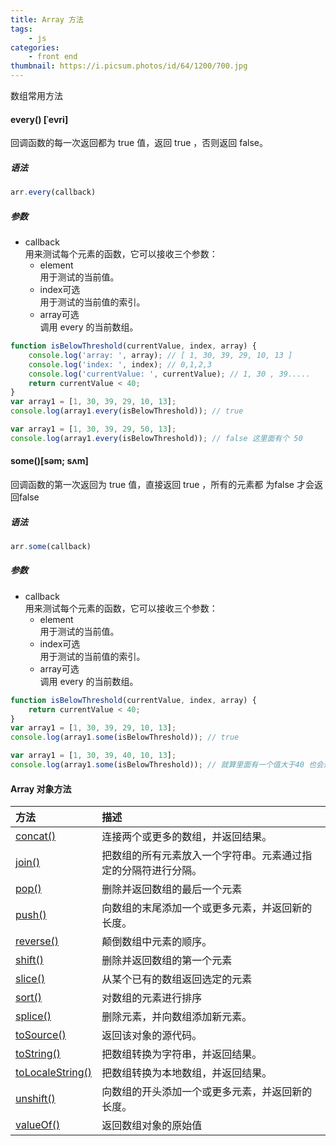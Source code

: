 ```yaml
---
title: Array 方法
tags:
    - js
categories:
    - front end
thumbnail: https://i.picsum.photos/id/64/1200/700.jpg
---
```


数组常用方法

<!--more-->

#### every() [ˈevri]

回调函数的每一次返回都为 true 值，返回 true ，否则返回 false。

##### 语法
```js
arr.every(callback)
```

##### 参数

* callback  
用来测试每个元素的函数，它可以接收三个参数：
    - element  
      用于测试的当前值。
    - index可选  
      用于测试的当前值的索引。
    - array可选  
      调用 every 的当前数组。

```js
function isBelowThreshold(currentValue, index, array) {
    console.log('array: ', array); // [ 1, 30, 39, 29, 10, 13 ]
    console.log('index: ', index); // 0,1,2,3
    console.log('currentValue: ', currentValue); // 1, 30 , 39.....
    return currentValue < 40;
}
var array1 = [1, 30, 39, 29, 10, 13];
console.log(array1.every(isBelowThreshold)); // true

var array1 = [1, 30, 39, 29, 50, 13];
console.log(array1.every(isBelowThreshold)); // false 这里面有个 50
```



#### some()[səm; sʌm]

回调函数的第一次返回为 true 值，直接返回 true ，所有的元素都 为false 才会返回false

##### 语法
```js
arr.some(callback)
```

##### 参数

* callback  
用来测试每个元素的函数，它可以接收三个参数：
    - element  
      用于测试的当前值。
    - index可选  
      用于测试的当前值的索引。
    - array可选  
      调用 every 的当前数组。

```js
function isBelowThreshold(currentValue, index, array) {
    return currentValue < 40;
}
var array1 = [1, 30, 39, 29, 10, 13];
console.log(array1.some(isBelowThreshold)); // true

var array1 = [1, 30, 39, 40, 10, 13];
console.log(array1.some(isBelowThreshold)); // 就算里面有一个值大于40 也会返回true
```



#### Array 对象方法



| 方法                                                         | 描述                                                         |
| :----------------------------------------------------------- | :----------------------------------------------------------- |
| [concat()](https://www.w3school.com.cn/jsref/jsref_concat_array.asp) | 连接两个或更多的数组，并返回结果。                           |
| [join()](https://www.w3school.com.cn/jsref/jsref_join.asp)   | 把数组的所有元素放入一个字符串。元素通过指定的分隔符进行分隔。 |
| [pop()](https://www.w3school.com.cn/jsref/jsref_pop.asp)     | 删除并返回数组的最后一个元素                                 |
| [push()](https://www.w3school.com.cn/jsref/jsref_push.asp)   | 向数组的末尾添加一个或更多元素，并返回新的长度。             |
| [reverse()](https://www.w3school.com.cn/jsref/jsref_reverse.asp) | 颠倒数组中元素的顺序。                                       |
| [shift()](https://www.w3school.com.cn/jsref/jsref_shift.asp) | 删除并返回数组的第一个元素                                   |
| [slice()](https://www.w3school.com.cn/jsref/jsref_slice_array.asp) | 从某个已有的数组返回选定的元素                               |
| [sort()](https://www.w3school.com.cn/jsref/jsref_sort.asp)   | 对数组的元素进行排序                                         |
| [splice()](https://www.w3school.com.cn/jsref/jsref_splice.asp) | 删除元素，并向数组添加新元素。                               |
| [toSource()](https://www.w3school.com.cn/jsref/jsref_tosource_array.asp) | 返回该对象的源代码。                                         |
| [toString()](https://www.w3school.com.cn/jsref/jsref_toString_array.asp) | 把数组转换为字符串，并返回结果。                             |
| [toLocaleString()](https://www.w3school.com.cn/jsref/jsref_toLocaleString_array.asp) | 把数组转换为本地数组，并返回结果。                           |
| [unshift()](https://www.w3school.com.cn/jsref/jsref_unshift.asp) | 向数组的开头添加一个或更多元素，并返回新的长度。             |
| [valueOf()](https://www.w3school.com.cn/jsref/jsref_valueof_array.asp) | 返回数组对象的原始值                                         |